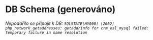 # DB Schema (generováno)

_Nepodařilo se připojit k DB: `SQLSTATE[HY000] [2002] php_network_getaddresses: getaddrinfo for crm_esl_mysql failed: Temporary failure in name resolution`_
